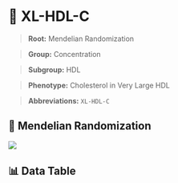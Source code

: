 # 🧪 XL-HDL-C

> **Root:** Mendelian Randomization

> **Group:** Concentration  

> **Subgroup:** HDL

> **Phenotype:** Cholesterol in Very Large HDL  

> **Abbreviations:** `XL-HDL-C`

## 🧬 Mendelian Randomization  

<img src="/MR/Figures/Inverse/XLhengxianHDLhengxianC.png"/>


## 📊 Data Table


<CsvTableMRI src="/MR_Data/Inverse/XLhengxianHDLhengxianC.csv"/>
